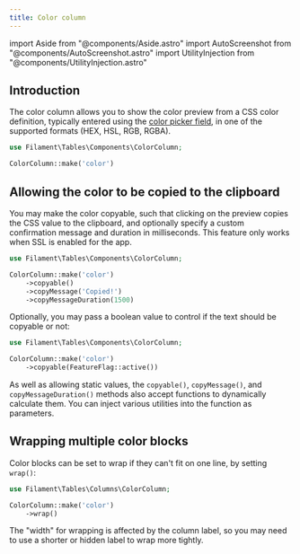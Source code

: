 ```yaml
---
title: Color column
---
```

import Aside from "@components/Aside.astro"
import AutoScreenshot from "@components/AutoScreenshot.astro"
import UtilityInjection from "@components/UtilityInjection.astro"

## Introduction

The color column allows you to show the color preview from a CSS color definition, typically entered using the [color picker field](../../forms/color-picker), in one of the supported formats (HEX, HSL, RGB, RGBA).

```php
use Filament\Tables\Components\ColorColumn;

ColorColumn::make('color')
```

<AutoScreenshot name="tables/columns/color/simple" alt="Color column" version="4.x" />

## Allowing the color to be copied to the clipboard

You may make the color copyable, such that clicking on the preview copies the CSS value to the clipboard, and optionally specify a custom confirmation message and duration in milliseconds. This feature only works when SSL is enabled for the app.

```php
use Filament\Tables\Components\ColorColumn;

ColorColumn::make('color')
    ->copyable()
    ->copyMessage('Copied!')
    ->copyMessageDuration(1500)
```

<AutoScreenshot name="tables/columns/color/copyable" alt="Color column with a button to copy it" version="4.x" />

Optionally, you may pass a boolean value to control if the text should be copyable or not:

```php
use Filament\Tables\Components\ColorColumn;

ColorColumn::make('color')
    ->copyable(FeatureFlag::active())
```

<UtilityInjection set="tableColumns" version="4.x">As well as allowing static values, the `copyable()`, `copyMessage()`, and `copyMessageDuration()` methods also accept functions to dynamically calculate them. You can inject various utilities into the function as parameters.</UtilityInjection>

## Wrapping multiple color blocks

Color blocks can be set to wrap if they can't fit on one line, by setting `wrap()`:

```php
use Filament\Tables\Columns\ColorColumn;

ColorColumn::make('color')
    ->wrap()
```

<Aside variant="tip">
    The "width" for wrapping is affected by the column label, so you may need to use a shorter or hidden label to wrap more tightly.
</Aside>
